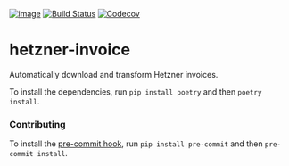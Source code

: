 [![image](https://img.shields.io/badge/code%20style-black-000000.svg)](https://github.com/ambv/black)
[![Build Status](https://travis-ci.com/nl2go/hetzner-invoice.svg?branch=master)](https://travis-ci.com/nl2go/hetzner-invoice)
[![Codecov](https://img.shields.io/codecov/c/github/nl2go/hetzner-invoice)](https://codecov.io/gh/nl2go/hetzner-invoice)

# hetzner-invoice
Automatically download and transform Hetzner invoices.

To install the dependencies, run 
`pip install poetry` and then `poetry install`.

### Contributing
To install the [pre-commit hook](https://pre-commit.com), run `pip install pre-commit` and then `pre-commit install`.